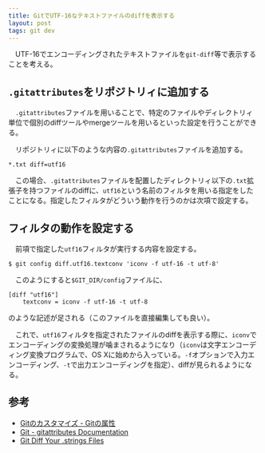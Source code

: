 ```yaml
---
title: GitでUTF-16なテキストファイルのdiffを表示する
layout: post
tags: git dev
---
```

　UTF-16でエンコーディングされたテキストファイルを`git-diff`等で表示することを考える。

## `.gitattributes`をリポジトリィに追加する

　`.gitattributes`ファイルを用いることで、特定のファイルやディレクトリィ単位で個別のdiffツールやmergeツールを用いるといった設定を行うことができる。

　リポジトリィに以下のような内容の`.gitattributes`ファイルを追加する。

```
*.txt diff=utf16
```

　この場合、`.gitattributes`ファイルを配置したディレクトリィ以下の`.txt`拡張子を持つファイルのdiffに、`utf16`という名前のフィルタを用いる指定をしたことになる。指定したフィルタがどういう動作を行うのかは次項で設定する。

## フィルタの動作を設定する

　前項で指定した`utf16`フィルタが実行する内容を設定する。

```
$ git config diff.utf16.textconv 'iconv -f utf-16 -t utf-8'
```

　このようにすると`$GIT_DIR/config`ファイルに、

```
[diff "utf16"]
	textconv = iconv -f utf-16 -t utf-8
```

のような記述が足される（このファイルを直接編集しても良い）。

　これで、`utf16`フィルタを指定されたファイルのdiffを表示する際に、`iconv`でエンコーディングの変換処理が噛まされるようになり（`iconv`は文字エンコーディング変換プログラムで、OS Xに始めから入っている。`-f`オプションで入力エンコーディング、`-t`で出力エンコーディングを指定）、diffが見られるようになる。


## 参考

- [Gitのカスタマイズ - Gitの属性](http://git-scm.com/book/ja/Git-のカスタマイズ-Git-の属性)
- [Git - gitattributes Documentation](http://git-scm.com/docs/gitattributes)
- [Git Diff Your .strings Files](http://cocoa.tumblr.com/post/64423918202/git-diff-your-strings-files)
